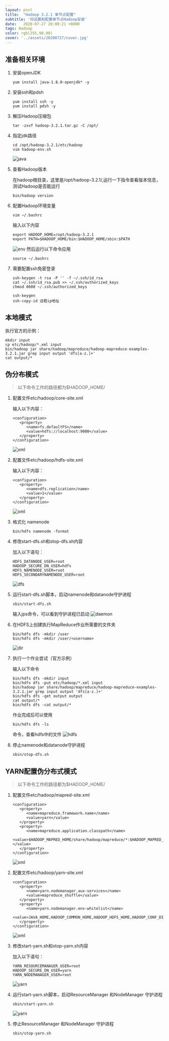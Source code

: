 ```yaml
---
layout: post
title:  "Hadoop 3.2.1 单节点配置"
subtitle: '何设置和配置单节点Hadoop安装'
date:   2020-07-27 20:00:21 +0800
tags: Hadoop
color: rgb(255,90,90)
cover: '../assets/20200727/cover.jpg'
---
```



## 准备相关环境
1. 安装openJDK

   ```
   yum install java-1.8.0-openjdk* -y
   ```

2. 安装ssh和pdsh

   ```
   yum install ssh -y
   yum install pdsh -y
   ```

3. 解压Hadoop压缩包

   ```
   tar -zxvf hadoop-3.2.1.tar.gz -C /opt/
   ```
4. 指定jdk路径
   
   ```
   cd /opt/hadoop-3.2.1/etc/hadoop
   vim hadoop-env.sh
   ```
   ![java](/assets/20200727/export_java.jpg)

5. 查看Hadoop版本
   
   在hadoop根目录，这里是/opt/hadoop-3.2.1/,运行一下指令查看版本信息，测试Hadoop是否能运行

   ```
   bin/hadoop version
   ```

6. 配置Hadoop环境变量

   ```
   vim ~/.bashrc
   ```
   输入以下内容
   ```
   export HADOOP_HOME=/opt/hadoop-3.2.1
   export PATH=$HADOOP_HOME/bin:$HADOOP_HOME/sbin:$PATH
   ```
   ![env](/assets/20200727/hadoop_env.jpg)
   然后运行以下命令应用
   ```
   source ~/.bashrc
   ```

7. 需要配置ssh免密登录
   ```
   ssh-keygen -t rsa -P '' -f ~/.ssh/id_rsa
   cat ~/.ssh/id_rsa.pub >> ~/.ssh/authorized_keys
   chmod 0600 ~/.ssh/authorized_keys

   ssh-keygen 
   ssh-copy-id 远程ip地址
   ```

## 本地模式

执行官方的示例：

```
mkdir input
cp etc/hadoop/*.xml input
bin/hadoop jar share/hadoop/mapreduce/hadoop-mapreduce-examples-3.2.1.jar grep input output 'dfs[a-z.]+'
cat output/*
```

## 伪分布模式

> 以下命令工作的路径都为$HADOOP_HOME/

1. 配置文件etc/hadoop/core-site.xml

   输入以下内容：
   ```
   <configuration>
      <property>
         <name>fs.defaultFS</name>
         <value>hdfs://localhost:9000</value>
      </property>
   </configuration>
   ```
   ![xml](/assets/20200727/core_xml.jpg)

2. 配置文件etc/hadoop/hdfs-site.xml

   输入以下内容：
   ```
   <configuration>
      <property>
         <name>dfs.replication</name>
         <value>1</value>
      </property>
   </configuration>
   ```
   ![xml](/assets/20200727/hdfs_xml.jpg)

3. 格式化 namenode
   ```
   bin/hdfs namenode -format
   ```

4. 修改start-dfs.sh和stop-dfs.sh内容
   
   加入以下语句：
   ```
   HDFS_DATANODE_USER=root
   HADOOP_SECURE_DN_USER=hdfs
   HDFS_NAMENODE_USER=root
   HDFS_SECONDARYNAMENODE_USER=root
   ```
   ![dfs](/assets/20200727/sh1.jpg)

5. 运行start-dfs.sh脚本，启动namenode和datanode守护进程

   ```
   sbin/start-dfs.sh
   ```
   输入jps命令，可以看到守护进程已启动
   ![daemon](/assets/20200727/daemon_suc.jpg)

6. 在HDFS上创建执行MapReduce作业所需要的文件夹
   ```
   bin/hdfs dfs -mkdir /user
   bin/hdfs dfs -mkdir /user/<username>
   ```
   ![dir](/assets/20200727/mkdir.jpg)

7. 执行一个作业尝试（官方示例）
   
   输入以下命令
   ```
   bin/hdfs dfs -mkdir input
   bin/hdfs dfs -put etc/hadoop/*.xml input
   bin/hadoop jar share/hadoop/mapreduce/hadoop-mapreduce-examples-3.2.1.jar grep input output 'dfs[a-z.]+'
   bin/hdfs dfs -get output output
   cat output/*
   bin/hdfs dfs -cat output/*
   ```
   作业完成后可以使用
   ```
   bin/hdfs dfs -ls
   ```
   命令，查看hdfs中的文件
   ![hdfs](/assets/20200727/ls_hdfs.jpg)

8. 停止namenode和datanode守护进程
   ```
   sbin/stop-dfs.sh
   ```

## YARN配置伪分布式模式

> 以下命令工作的路径都为$HADOOP_HOME/

1. 配置文件etc/hadoop/mapred-site.xml
   ```
   <configuration>
      <property>
         <name>mapreduce.framework.name</name>
         <value>yarn</value>
      </property>
      <property>
         <name>mapreduce.application.classpath</name>
         <value>$HADOOP_MAPRED_HOME/share/hadoop/mapreduce/*:$HADOOP_MAPRED_HOME/share/hadoop/mapreduce/lib/*</value>
      </property>
   </configuration>
   ```
   ![xml](/assets/20200727/m_xml.jpg)

2. 配置文件etc/hadoop/yarn-site.xml
   ```
   <configuration>
      <property>
         <name>yarn.nodemanager.aux-services</name>
         <value>mapreduce_shuffle</value>
      </property>
      <property>
         <name>yarn.nodemanager.env-whitelist</name>
         <value>JAVA_HOME,HADOOP_COMMON_HOME,HADOOP_HDFS_HOME,HADOOP_CONF_DIR,CLASSPATH_PREPEND_DISTCACHE,HADOOP_YARN_HOME,HADOOP_MAPRED_HOME</value>
      </property>
   </configuration>
   ```
   ![xml](/assets/20200727/yarn_xml.jpg)

3. 修改start-yarn.sh和stop-yarn.sh内容
   
   加入以下语句：
   ```
   YARN_RESOURCEMANAGER_USER=root
   HADOOP_SECURE_DN_USER=yarn
   YARN_NODEMANAGER_USER=root
   ```
   ![yarn](/assets/20200727/yarn_sh.jpg)

4. 运行start-yarn.sh脚本，启动ResourceManager 和NodeManager 守护进程
   ```
   sbin/start-yarn.sh
   ```
   ![yarn](/assets/20200727/yarn_daemon.jpg)

5. 停止ResourceManager 和NodeManager 守护进程
   ```
   sbin/stop-yarn.sh
   ```